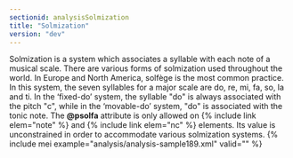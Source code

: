 ```yaml
---
sectionid: analysisSolmization
title: "Solmization"
version: "dev"
---
```


Solmization is a system which associates a syllable with each note of a musical scale. There are various forms of solmization used throughout the world. In Europe and North America, solfège is the most common practice. In this system, the seven syllables for a major scale are do, re, mi, fa, so, la and ti. In the ‘fixed-do’ system, the syllable "do" is always associated with the pitch "c", while in the ‘movable-do’ system, "do" is associated with the tonic note. The **@psolfa** attribute is only allowed on {% include link elem="note" %} and {% include link elem="nc" %} elements. Its value is unconstrained in order to accommodate various solmization systems.
{% include mei example="analysis/analysis-sample189.xml" valid="" %}

